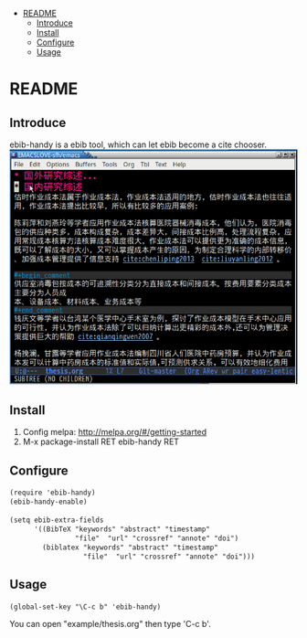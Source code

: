 - [README](#readme)
  - [Introduce](#introduce)
  - [Install](#install)
  - [Configure](#configure)
  - [Usage](#usage)

# README<a id="org9117e32"></a>

## Introduce<a id="org55bd972"></a>

ebib-handy is a ebib tool, which can let ebib become a cite chooser.
![img](./snapshots/ebib-handy.gif)

## Install<a id="orgb15aaa0"></a>

1.  Config melpa: <http://melpa.org/#/getting-started>
2.  M-x package-install RET ebib-handy RET

## Configure<a id="orge8af8b7"></a>

    (require 'ebib-handy)
    (ebib-handy-enable)

    (setq ebib-extra-fields
          '((BibTeX "keywords" "abstract" "timestamp"
                    "file"  "url" "crossref" "annote" "doi")
            (biblatex "keywords" "abstract" "timestamp"
                      "file"  "url" "crossref" "annote" "doi")))

## Usage<a id="org5cf7f8d"></a>

    (global-set-key "\C-c b" 'ebib-handy)

You can open "example/thesis.org" then type 'C-c b'.
